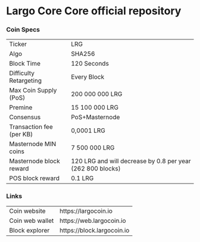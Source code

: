 Largo Core Core official repository
=====================================

### Coin Specs
<table>
  <tr><td>Ticker</td><td>LRG</td></tr>
  <tr><td>Algo</td><td>SHA256</td></tr>
  <tr><td>Block Time</td><td>120 Seconds</td></tr>
  <tr><td>Difficulty Retargeting</td><td>Every Block</td></tr>
  <tr><td>Max Coin Supply (PoS)</td><td>200 000 000 LRG</td></tr>
  <tr><td>Premine</td><td>15 100 000 LRG</td></tr>
  <tr><td>Consensus</td><td>PoS+Masternode</td></tr>
  <tr><td>Transaction fee (per KB)</td><td>0,0001 LRG</td></tr>
  <tr><td>Masternode MIN coins</td><td>7 500 000 LRG</td></tr>
  <tr><td>Masternode block reward</td><td>120 LRG and will decrease by 0.8 per year (262 800 blocks)</td></tr>
  <tr><td>POS block reward</td><td>0.1 LRG</td></tr>
</table>

### Links
<table>
  <tr><td>Coin website</td><td>https://largocoin.io</td></tr>
  <tr><td>Coin web wallet</td><td>https://web.largocoin.io</td></tr>
  <tr><td>Block explorer</td><td>https://block.largocoin.io</td></tr>
</table>
